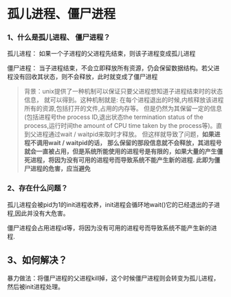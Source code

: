# 孤儿进程、僵尸进程

### 1、什么是孤儿进程、 僵尸进程？

孤儿进程： 如果一个子进程的父进程先结束，则该子进程变成孤儿进程

僵尸进程： 当子进程结束，不会立即释放所有资源，仍会保留数据结构。若父进程没有回收其状态，则不会释放，此时就变成了僵尸进程



> 背景：unix提供了一种机制可以保证只要父进程想知道子进程结束时的状态信息， 就可以得到。这种机制就是: 在每个进程退出的时候,内核释放该进程所有的资源,包括打开的文件,占用的内存等。 但是仍然为其保留一定的信息(包括进程号the process ID,退出状态the termination status of the process,运行时间the amount of CPU time taken by the process等)。直到父进程通过wait / waitpid来取时才释放。 但这样就导致了问题，**如果进程不调用wait / waitpid的话，** **那么保留的那段信息就不会释放，其进程号就会一直被占用，但是系统所能使用的进程号是有限的，如果大量的产生僵死进程，将因为没有可用的进程号而导致系统不能产生新的进程. 此即为僵尸进程的危害，应当避免**



### 2、存在什么问题？

孤儿进程会被pid为1的init进程收养，init进程会循环地wait()它的已经退出的子进程,因此并没有大危害。

僵尸进程会占用进程id等，将因为没有可用的进程号而导致系统不能产生新的进程.



## 3、如何解决？

暴力做法：将僵尸进程的父进程kill掉，这个时候僵尸进程则会转变为孤儿进程，然后被init进程处理。

